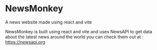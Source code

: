 # NewsMonkey
A news website made using react and vite


NewsMonkey is built using react and vite and uses NewsAPI to get data about the latest news around the world you can check them out at : https://newsapi.org



